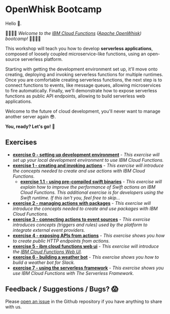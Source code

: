 # OpenWhisk Bootcamp

Hello 👋.

👩‍💻👨‍💻 *Welcome to the [IBM Cloud Functions](https://console.bluemix.net/openwhisk/) ([Apache OpenWhisk](http://openwhisk.incubator.apache.org/)) bootcamp!* 👩‍💻👨‍💻

This workshop will teach you how to develop **serverless applications**, composed of loosely coupled microservice-like functions, using an open-source serverless platform.

Starting with getting the development environment set up, it'll move onto creating, deploying and invoking serverless functions for multiple runtimes. Once you are comfortable creating serverless functions, the next step is to connect functions to events, like message queues, allowing microservices to fire automatically. Finally, we'll demonstrate how to expose serverless functions as public API endpoints, allowing to build serverless web applications. 

Welcome to the future of cloud development, you'll never want to manage another server again 😎.

**You, ready? Let's go!** 🚗

## Exercises

- [**exercise 0 - setting up development environment**](ex0%20-%20setting%20up%20development%20environment/README.md) - *This exercise will set up your local development environment to use IBM Cloud Functions.*
- [**exercise 1 -  creating and invoking actions**](ex1%20-%20creating%20and%20invoking%20actions/README.md) - *This exercise will introduce the concepts needed to create and use actions with IBM Cloud Functions.*
  - [**exercise 1.1 - using pre-compiled swift binaries**](ex1.1%20-%20using%20pre-compiled%20swift%20binaries) - *This exercise will explain how to improve the performance of Swift actions on IBM Cloud Functions. This additional exercise is for developers using the Swift runtime. If this isn't you, feel free to skip…*
- **[exercise 2 - managing actions with packages](ex2%20-%20managing%20actions%20with%20packages)** - *This exercise will introduce the concepts needed to create and use packages with IBM Cloud Functions.*
- **[exercise 3 - connecting actions to event sources](ex3%20-%20connecting%20actions%20to%20event%20sources/)** - *This exercise introduces concepts (triggers and rules) used by the platform to integrate external event providers.*
- **[exercise 4 - exposing APIs from actions](#ex4%20-%20exposing%20APIs%20from%20actions)** - *This exercise shows you how to create public HTTP endpoints from actions.* 
- [**exercise 5 - ibm cloud functions web ui**](ex5%20-%20ibm%20cloud%20functions%20web%20ui) - *This exercise will introduce the [IBM Cloud Functions Web UI](https://console.bluemix.net/openwhisk/).* 
- [**exercise 6 - building a weather bot**](ex6%20-%20building%20a%20weather%20bot) - *This exercise shows you how to build a weather bot for Slack.*
- [**exercise 7 - using the serverless framework**](ex7%20-%20using%20the%20serverless%20framework) - *This exercise shows you use IBM Cloud Functions with The Serverless Framework.* 

## Feedback / Suggestions / Bugs? 😱

Please [open an issue](https://github.com/IBM-Cloud/openwhisk-workshops/issues) in the Github repository if you have anything to share with us.
